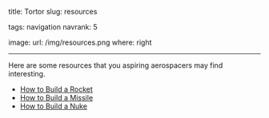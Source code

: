 title: Tortor
slug: resources

tags: navigation
navrank: 5

image:
    url: /img/resources.png
    where: right

---

Here are some resources that you aspiring aerospacers may find interesting.

- [How to Build a Rocket](http://youtube.com)
- [How to Build a Missile](http://youtube.com)
- [How to Build a Nuke](http://youtube.com)
